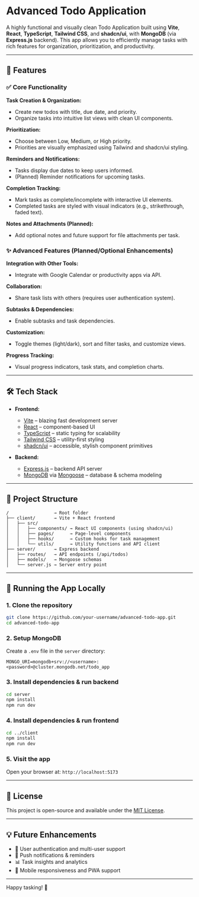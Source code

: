 # Advanced Todo Application

A highly functional and visually clean Todo Application built using **Vite**, **React**, **TypeScript**, **Tailwind CSS**, and **shadcn/ui**, with **MongoDB** (via **Express.js** backend). This app allows you to efficiently manage tasks with rich features for organization, prioritization, and productivity.

---

## 🚀 Features

### ✅ Core Functionality

**Task Creation & Organization:**

* Create new todos with title, due date, and priority.
* Organize tasks into intuitive list views with clean UI components.

**Prioritization:**

* Choose between Low, Medium, or High priority.
* Priorities are visually emphasized using Tailwind and shadcn/ui styling.

**Reminders and Notifications:**

* Tasks display due dates to keep users informed.
* (Planned) Reminder notifications for upcoming tasks.

**Completion Tracking:**

* Mark tasks as complete/incomplete with interactive UI elements.
* Completed tasks are styled with visual indicators (e.g., strikethrough, faded text).

**Notes and Attachments (Planned):**

* Add optional notes and future support for file attachments per task.

### ✨ Advanced Features (Planned/Optional Enhancements)

**Integration with Other Tools:**

* Integrate with Google Calendar or productivity apps via API.

**Collaboration:**

* Share task lists with others (requires user authentication system).

**Subtasks & Dependencies:**

* Enable subtasks and task dependencies.

**Customization:**

* Toggle themes (light/dark), sort and filter tasks, and customize views.

**Progress Tracking:**

* Visual progress indicators, task stats, and completion charts.

---

## 🛠 Tech Stack

* **Frontend:**

  * [Vite](https://vitejs.dev/) – blazing fast development server
  * [React](https://react.dev/) – component-based UI
  * [TypeScript](https://www.typescriptlang.org/) – static typing for scalability
  * [Tailwind CSS](https://tailwindcss.com/) – utility-first styling
  * [shadcn/ui](https://ui.shadcn.com/) – accessible, stylish component primitives

* **Backend:**

  * [Express.js](https://expressjs.com/) – backend API server
  * [MongoDB](https://www.mongodb.com/) via [Mongoose](https://mongoosejs.com/) – database & schema modeling

---

## 📂 Project Structure

```
/                 → Root folder
├── client/       → Vite + React frontend
│   ├── src/
│   │   ├── components/ → React UI components (using shadcn/ui)
│   │   ├── pages/      → Page-level components
│   │   ├── hooks/      → Custom hooks for task management
│   │   └── utils/      → Utility functions and API client
├── server/       → Express backend
│   ├── routes/   → API endpoints (/api/todos)
│   ├── models/   → Mongoose schemas
│   └── server.js → Server entry point
```

---

## 🧪 Running the App Locally

### 1. Clone the repository

```bash
git clone https://github.com/your-username/advanced-todo-app.git
cd advanced-todo-app
```

### 2. Setup MongoDB

Create a `.env` file in the `server` directory:

```
MONGO_URI=mongodb+srv://<username>:<password>@cluster.mongodb.net/todo_app
```

### 3. Install dependencies & run backend

```bash
cd server
npm install
npm run dev
```

### 4. Install dependencies & run frontend

```bash
cd ../client
npm install
npm run dev
```

### 5. Visit the app

Open your browser at: `http://localhost:5173`

---

## 📌 License

This project is open-source and available under the [MIT License](LICENSE).

---

## 💡 Future Enhancements

* 🔐 User authentication and multi-user support
* 🔔 Push notifications & reminders
* 📊 Task insights and analytics
* 📱 Mobile responsiveness and PWA support

---

Happy tasking! 📝
